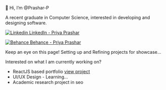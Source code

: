 👋 Hi, I’m @Prashar-P

A recent graduate in Computer Science, interested in developing and designing software.


[![Linkedin](https://i.stack.imgur.com/gVE0j.png) LinkedIn - Priya Prashar](https://www.linkedin.com/in/priya-prashar-4801/)

[![Behance](https://i.stack.imgur.com/gVE0j.png) Behance - Priya Prashar](https://www.behance.net/Prashar-P)

Keep an eye on this page! Setting up and Refining projects for showcase...

Interested on what I am currently working on?

- ReactJS based portfolio   [view project](https://github.com/Prashar-P/Portfolio-Development-Project)
- UI/UX Design - Learning... 
- Academic research project in seo

<!---
Prashar-P/Prashar-P is a ✨ special ✨ repository because its `README.md` (this file) appears on your GitHub profile.
You can click the Preview link to take a look at your changes.
--->
